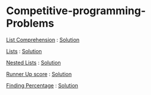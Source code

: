 # Competitive-programming-Problems

[List Comprehension](https://www.hackerrank.com/challenges/list-comprehensions/problem) :
[Solution](./solutions/ListComprehension.py)

[Lists](https://www.hackerrank.com/challenges/python-lists/problem) :
[Solution](./solutions/Lists.py)

[Nested Lists](https://www.hackerrank.com/challenges/nested-list/problem) :
[Solution](./solutions/NestedLists.py)

[Runner Up score](https://www.hackerrank.com/challenges/find-second-maximum-number-in-a-list/problem) :
[Solution](./solutions/RunnerUpScore.py)

[Finding Percentage](https://www.hackerrank.com/challenges/finding-the-percentage/problem) :
[Solution](./solutions/FindingPercentage.py)
